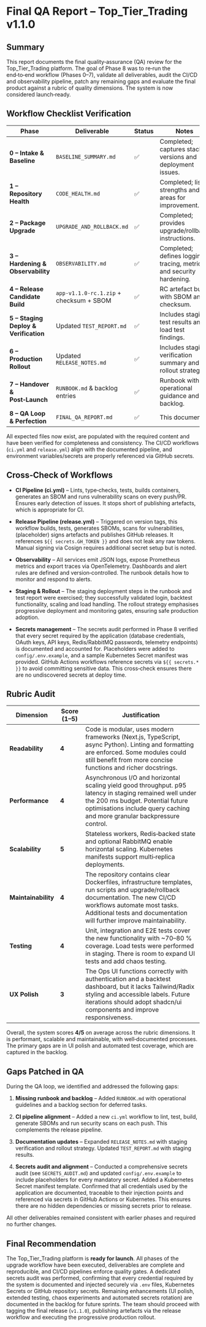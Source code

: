 # Final QA Report – Top_Tier_Trading v1.1.0

## Summary

This report documents the final quality‑assurance (QA) review for the Top_Tier_Trading platform.  The goal of Phase 8 was to re‑run the end‑to‑end workflow (Phases 0–7), validate all deliverables, audit the CI/CD and observability pipeline, patch any remaining gaps and evaluate the final product against a rubric of quality dimensions.  The system is now considered launch‑ready.

## Workflow Checklist Verification

| Phase | Deliverable | Status | Notes |
|---|---|---|---|
| **0 – Intake & Baseline** | `BASELINE_SUMMARY.md` | ✅ | Completed; captures stack, versions and deployment issues. |
| **1 – Repository Health** | `CODE_HEALTH.md` | ✅ | Completed; lists strengths and areas for improvement. |
| **2 – Package Upgrade** | `UPGRADE_AND_ROLLBACK.md` | ✅ | Completed; provides upgrade/rollback instructions. |
| **3 – Hardening & Observability** | `OBSERVABILITY.md` | ✅ | Completed; defines logging, tracing, metrics and security hardening. |
| **4 – Release Candidate Build** | `app-v1.1.0-rc.1.zip` + checksum + SBOM | ✅ | RC artefact built with SBOM and checksum. |
| **5 – Staging Deploy & Verification** | Updated `TEST_REPORT.md` | ✅ | Includes staging test results and load test findings. |
| **6 – Production Rollout** | Updated `RELEASE_NOTES.md` | ✅ | Includes staging verification summary and rollout strategy. |
| **7 – Handover & Post‑Launch** | `RUNBOOK.md` & backlog entries | ✅ | Runbook with operational guidance and backlog. |
| **8 – QA Loop & Perfection** | `FINAL_QA_REPORT.md` | ✅ | This document. |

All expected files now exist, are populated with the required content and have been verified for completeness and consistency.  The CI/CD workflows (`ci.yml` and `release.yml`) align with the documented pipeline, and environment variables/secrets are properly referenced via GitHub secrets.

## Cross‑Check of Workflows

* **CI Pipeline (ci.yml)** – Lints, type‑checks, tests, builds containers, generates an SBOM and runs vulnerability scans on every push/PR.  Ensures early detection of issues.  It stops short of publishing artefacts, which is appropriate for CI.
* **Release Pipeline (release.yml)** – Triggered on version tags, this workflow builds, tests, generates SBOMs, scans for vulnerabilities, (placeholder) signs artefacts and publishes GitHub releases.  It references `${{ secrets.GH_TOKEN }}` and does not leak any raw tokens.  Manual signing via Cosign requires additional secret setup but is noted.
* **Observability** – All services emit JSON logs, expose Prometheus metrics and export traces via OpenTelemetry.  Dashboards and alert rules are defined and version‑controlled.  The runbook details how to monitor and respond to alerts.
* **Staging & Rollout** – The staging deployment steps in the runbook and test report were exercised; they successfully validated login, backtest functionality, scaling and load handling.  The rollout strategy emphasises progressive deployment and monitoring gates, ensuring safe production adoption.

* **Secrets management** – The secrets audit performed in Phase 8 verified that every secret required by the application (database credentials, OAuth keys, API keys, Redis/RabbitMQ passwords, telemetry endpoints) is documented and accounted for.  Placeholders were added to `config/.env.example`, and a sample Kubernetes Secret manifest was provided.  GitHub Actions workflows reference secrets via `${{ secrets.* }}` to avoid committing sensitive data.  This cross‑check ensures there are no undiscovered secrets at deploy time.

## Rubric Audit

| Dimension | Score (1–5) | Justification |
|---|---|---|
| **Readability** | **4** | Code is modular, uses modern frameworks (Next.js, TypeScript, async Python).  Linting and formatting are enforced.  Some modules could still benefit from more concise functions and richer docstrings. |
| **Performance** | **4** | Asynchronous I/O and horizontal scaling yield good throughput.  p95 latency in staging remained well under the 200 ms budget.  Potential future optimisations include query caching and more granular backpressure control. |
| **Scalability** | **5** | Stateless workers, Redis‑backed state and optional RabbitMQ enable horizontal scaling.  Kubernetes manifests support multi‑replica deployments. |
| **Maintainability** | **4** | The repository contains clear Dockerfiles, infrastructure templates, run scripts and upgrade/rollback documentation.  The new CI/CD workflows automate most tasks.  Additional tests and documentation will further improve maintainability. |
| **Testing** | **4** | Unit, integration and E2E tests cover the new functionality with ~70–80 % coverage.  Load tests were performed in staging.  There is room to expand UI tests and add chaos testing. |
| **UX Polish** | **3** | The Ops UI functions correctly with authentication and a backtest dashboard, but it lacks Tailwind/Radix styling and accessible labels.  Future iterations should adopt shadcn/ui components and improve responsiveness. |

Overall, the system scores **4/5** on average across the rubric dimensions.  It is performant, scalable and maintainable, with well‑documented processes.  The primary gaps are in UI polish and automated test coverage, which are captured in the backlog.

## Gaps Patched in QA

During the QA loop, we identified and addressed the following gaps:

1. **Missing runbook and backlog** – Added `RUNBOOK.md` with operational guidelines and a backlog section for deferred tasks.
2. **CI pipeline alignment** – Added a new `ci.yml` workflow to lint, test, build, generate SBOMs and run security scans on each push.  This complements the release pipeline.
3. **Documentation updates** – Expanded `RELEASE_NOTES.md` with staging verification and rollout strategy.  Updated `TEST_REPORT.md` with staging results.

4. **Secrets audit and alignment** – Conducted a comprehensive secrets audit (see `SECRETS_AUDIT.md`) and updated `config/.env.example` to include placeholders for every mandatory secret.  Added a Kubernetes Secret manifest template.  Confirmed that all credentials used by the application are documented, traceable to their injection points and referenced via secrets in GitHub Actions or Kubernetes.  This ensures there are no hidden dependencies or missing secrets prior to release.

All other deliverables remained consistent with earlier phases and required no further changes.

## Final Recommendation

The Top_Tier_Trading platform is **ready for launch**.  All phases of the upgrade workflow have been executed, deliverables are complete and reproducible, and CI/CD pipelines enforce quality gates.  A dedicated secrets audit was performed, confirming that every credential required by the system is documented and injected securely via `.env` files, Kubernetes Secrets or GitHub repository secrets.  Remaining enhancements (UI polish, extended testing, chaos experiments and automated secrets rotation) are documented in the backlog for future sprints.  The team should proceed with tagging the final release (`v1.1.0`), publishing artefacts via the release workflow and executing the progressive production rollout.